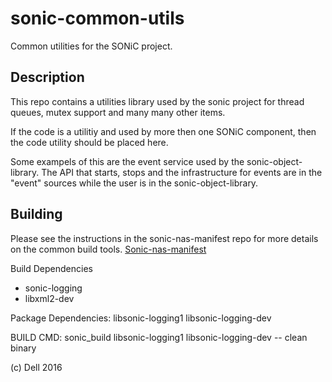 # sonic-common-utils
Common utilities for the SONiC project.

## Description
This repo contains a utilities library used by the sonic project for thread queues, mutex support and many many other items.

If the code is a utilitiy and used by more then one SONiC component, then the code utility should be placed here.

Some exampels of this are the event service used by the sonic-object-library.  The API that starts, stops and the infrastructure for events are in the "event" sources while the user is in the sonic-object-library.


Building
--------
Please see the instructions in the sonic-nas-manifest repo for more details on the common build tools.  [Sonic-nas-manifest](https://github.com/Azure/sonic-nas-manifest)

Build Dependencies
 - sonic-logging
 - libxml2-dev

Package Dependencies:
  libsonic-logging1 libsonic-logging-dev

BUILD CMD: sonic_build libsonic-logging1 libsonic-logging-dev -- clean binary

(c) Dell 2016
